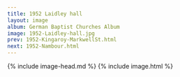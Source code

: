 ```yaml
---
title: 1952 Laidley hall
layout: image
album: German Baptist Churches Album
image: 1952-Laidley-hall.jpg
prev: 1952-Kingaroy-MarkwellSt.html
next: 1952-Nambour.html
---
```

{% include image-head.md %}
{% include image.html %}